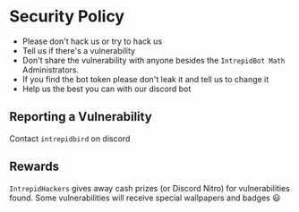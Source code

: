 # Security Policy
- Please don't hack us or try to hack us
- Tell us if there's a vulnerability
- Don't share the vulnerability with anyone besides the `IntrepidBot Math` Administrators.
- If you find the bot token please don't leak it and tell us to change it
- Help us the best you can with our discord bot

## Reporting a Vulnerability
Contact ```intrepidbird``` on discord

## Rewards
`IntrepidHackers` gives away cash prizes (or Discord Nitro) for vulnerabilities found.
Some vulnerabilities will receive special wallpapers and badges 😃
